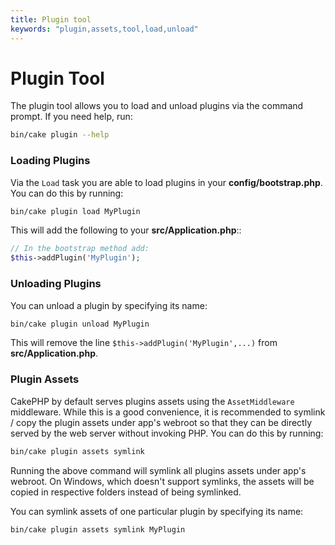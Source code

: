 ```yaml
---
title: Plugin tool
keywords: "plugin,assets,tool,load,unload"
---
```

<!-- anchor: plugin-shell -->
# Plugin Tool

The plugin tool allows you to load and unload plugins via the command prompt.
If you need help, run:

```bash
bin/cake plugin --help

```

### Loading Plugins

Via the `Load` task you are able to load plugins in your
**config/bootstrap.php**. You can do this by running:

```bash
bin/cake plugin load MyPlugin

```

This will add the following to your **src/Application.php**::

```php
// In the bootstrap method add:
$this->addPlugin('MyPlugin');

```

### Unloading Plugins

You can unload a plugin by specifying its name:

```bash
bin/cake plugin unload MyPlugin

```

This will remove the line `$this->addPlugin('MyPlugin',...)` from
**src/Application.php**.

### Plugin Assets

CakePHP by default serves plugins assets using the `AssetMiddleware` middleware.
While this is a good convenience, it is recommended to symlink / copy
the plugin assets under app's webroot so that they can be directly served by the
web server without invoking PHP. You can do this by running:

```bash
bin/cake plugin assets symlink

```

Running the above command will symlink all plugins assets under app's webroot.
On Windows, which doesn't support symlinks, the assets will be copied in
respective folders instead of being symlinked.

You can symlink assets of one particular plugin by specifying its name:

```bash
bin/cake plugin assets symlink MyPlugin

```
